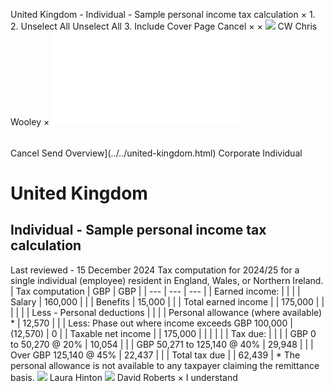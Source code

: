 United Kingdom - Individual - Sample personal income tax calculation
×
1.
2.
Unselect All
Unselect All
3.
Include Cover Page
Cancel
×
×
![](../../-/media/world-wide-tax-summaries/attachments/global---chris-wooley.ashx%3Frev=ac5e5f3223b34096b1afc2a6009c7320&revision=ac5e5f32-23b3-4096-b1af-c2a6009c7320&hash=859B7ADC84DC2CBEC9760E9E6EE7DE6D0A8BFCDF)
CW
Chris Wooley
×
![](sample-personal-income-tax-calculation.html)
######
Cancel
Send
Overview](../../united-kingdom.html)
Corporate
Individual
# United Kingdom
## Individual - Sample personal income tax calculation
Last reviewed - 15 December 2024
Tax computation for 2024/25 for a single individual (employee) resident in England, Wales, or Northern Ireland.
| Tax computation | GBP | GBP |
| --- | --- | --- |
| Earned income: |  |  |
| Salary | 160,000 |  |
| Benefits | 15,000 |  |
| Total earned income |  | 175,000 |
|  |  |  |
| Less - Personal deductions |  |  |
| Personal allowance (where available) \* | 12,570 |  |
| Less: Phase out where income exceeds GBP 100,000 | (12,570) | 0 |
| Taxable net income |  | 175,000 |
|  |  |  |
| Tax due: |  |  |
| GBP 0 to 50,270 @ 20% | 10,054 |  |
| GBP 50,271 to 125,140 @ 40% | 29,948 |  |
| Over GBP 125,140 @ 45% | 22,437 |  |
| Total tax due |  | 62,439 |
\* The personal allowance is not available to any taxpayer claiming the remittance basis.
![](../../-/media/world-wide-tax-summaries/unitedkingdomlaura-hintonunited-kingdom--laura-hintonjpg20220322135947158.ashx%3Frev=5f59f835ef844c0b8124171cd052165f&revision=5f59f835-ef84-4c0b-8124-171cd052165f&hash=66306F19800F5A70B635C78F8E8B2A0F42110B25)
Laura Hinton
![](../../-/media/world-wide-tax-summaries/unitedkingdomdavid-robertsdavid-robertsjpg20221219105316874.ashx%3Frev=6f7ea199103f4dd0aeda8234cd6cc5a5&revision=6f7ea199-103f-4dd0-aeda-8234cd6cc5a5&hash=777E03F5FBD297D679940E7F41213D511B7C7E1C)
David Roberts
×
I understand